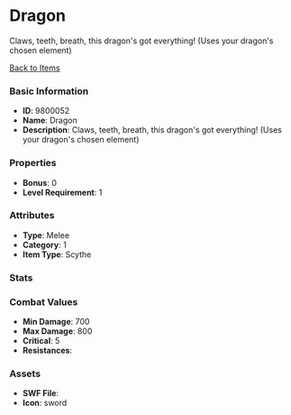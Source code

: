 # Dragon

Claws, teeth, breath, this dragon's got everything! (Uses your dragon's chosen element)

[Back to Items](../items.md)

### Basic Information

- **ID**: 9800052
- **Name**: Dragon
- **Description**: Claws, teeth, breath, this dragon&#039;s got everything! (Uses your dragon&#039;s chosen element)

### Properties

- **Bonus**: 0
- **Level Requirement**: 1

### Attributes

- **Type**: Melee     
- **Category**: 1
- **Item Type**: Scythe

### Stats


### Combat Values

- **Min Damage**: 700
- **Max Damage**: 800
- **Critical**: 5
- **Resistances**: 

### Assets

- **SWF File**: 
- **Icon**: sword

